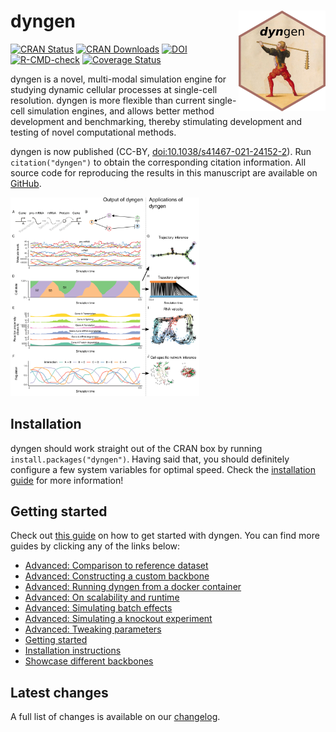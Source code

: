 
# dyngen <img src="man/figures/logo.png" align="right" />

<!-- badges: start -->

[![CRAN
Status](https://www.r-pkg.org/badges/version/dyngen)](https://cran.r-project.org/package=dyngen)
[![CRAN
Downloads](https://cranlogs.r-pkg.org/badges/dyngen)](https://cran.r-project.org/package=dyngen)
[![DOI](https://img.shields.io/badge/doi-10.1038/s41467-021-24152-2-green)](https://doi.org/10.1038/s41467-021-24152-2)
[![R-CMD-check](https://github.com/dynverse/dyngen/workflows/R-CMD-check/badge.svg)](https://github.com/dynverse/dyngen/actions?query=workflow%3AR-CMD-check)
[![Coverage
Status](https://codecov.io/gh/dynverse/dyngen/branch/master/graph/badge.svg)](https://codecov.io/gh/dynverse/dyngen?branch=master)
<!-- badges: end -->

dyngen is a novel, multi-modal simulation engine for studying dynamic
cellular processes at single-cell resolution. dyngen is more flexible
than current single-cell simulation engines, and allows better method
development and benchmarking, thereby stimulating development and
testing of novel computational methods.

dyngen is now published (CC-BY,
[doi:10.1038/s41467-021-24152-2](https://doi.org/10.1038/s41467-021-24152-2)).
Run `citation("dyngen")` to obtain the corresponding citation
information. All source code for reproducing the results in this
manuscript are available on
[GitHub](https://github.com/dynverse/dyngen_manuscript).

<img src="man/figures/overview.png" width="60%" />

## Installation

dyngen should work straight out of the CRAN box by running
`install.packages("dyngen")`. Having said that, you should definitely
configure a few system variables for optimal speed. Check the
[installation
guide](https://dyngen.dynverse.org/articles/installation.html) for more
information!

## Getting started

Check out [this
guide](https://dyngen.dynverse.org/articles/getting_started.html) on how
to get started with dyngen. You can find more guides by clicking any of
the links below:

-   [Advanced: Comparison to reference
    dataset](https://dyngen.dynverse.org/articles/advanced_topics/comparison_reference.html)
-   [Advanced: Constructing a custom
    backbone](https://dyngen.dynverse.org/articles/advanced_topics/constructing_backbone.html)
-   [Advanced: Running dyngen from a docker
    container](https://dyngen.dynverse.org/articles/advanced_topics/run_dyngen_from_docker.html)
-   [Advanced: On scalability and
    runtime](https://dyngen.dynverse.org/articles/advanced_topics/scalability_and_runtime.html)
-   [Advanced: Simulating batch
    effects](https://dyngen.dynverse.org/articles/advanced_topics/simulating_batch_effects.html)
-   [Advanced: Simulating a knockout
    experiment](https://dyngen.dynverse.org/articles/advanced_topics/simulating_knockouts.html)
-   [Advanced: Tweaking
    parameters](https://dyngen.dynverse.org/articles/advanced_topics/tweaking_parameters.html)
-   [Getting
    started](https://dyngen.dynverse.org/articles/getting_started.html)
-   [Installation
    instructions](https://dyngen.dynverse.org/articles/installation.html)
-   [Showcase different
    backbones](https://dyngen.dynverse.org/articles/showcase_backbones.html)

## Latest changes

A full list of changes is available on our
[changelog](https://dyngen.dynverse.org/news/index.html).
